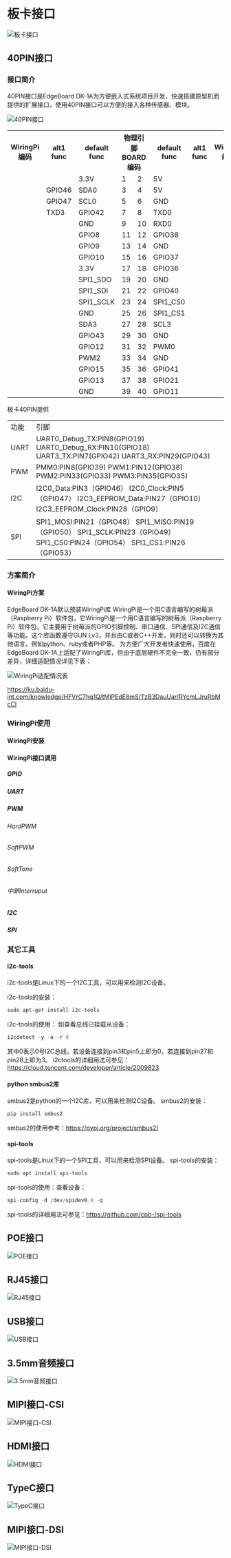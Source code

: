 # 板卡接口

![板卡接口](./images/edgeboard_dk1a接口.png)

## 40PIN接口

### 接口简介

40PIN接口是EdgeBoard DK-1A为方便嵌入式系统项目开发、快速搭建原型机而提供的扩展接口，使用40PIN接口可以方便的接入各种传感器、模块。

![40PIN接口](./images/40pin.png)

<table>
    <tr>
        <th>WiringPi 编码</th>
        <th>alt1 func</th>
        <th>default func</th>
        <th colspan="2">物理引脚BOARD编码</th>
        <th>default func</th>
        <th>alt1 func</th>
        <th>WiringPi 编码</th>
    </tr>
    <tr>
        <td></td>
        <td></td>
        <td>3.3V</td>
        <td>1</td>
        <td>2</td>
        <td>5V</td>
        <td></td>
        <td></td>
    </tr>
    <tr>
        <td></td>
        <td>GPIO46</td>
        <td>SDA0</td>
        <td>3</td>
        <td>4</td>
        <td>5V</td>
        <td></td>
        <td></td>
    </tr>
    <tr>
        <td></td>
        <td>GPIO47</td>
        <td>SCL0</td>
        <td>5</td>
        <td>6</td>
        <td>GND</td>
        <td></td>
        <td></td>
    </tr>
    <tr>
        <td></td>
        <td>TXD3</td>
        <td>GPIO42</td>
        <td>7</td>
        <td>8</td>
        <td>TXD0</td>
        <td></td>
        <td></td>
    </tr>
    <tr>
        <td></td>
        <td></td>
        <td>GND</td>
        <td>9</td>
        <td>10</td>
        <td>RXD0</td>
        <td></td>
        <td></td>
    </tr>
    <tr>
        <td></td>
        <td></td>
        <td>GPIO8</td>
        <td>11</td>
        <td>12</td>
        <td>GPIO38</td>
        <td></td>
        <td></td>
    </tr>
    <tr>
        <td></td>
        <td></td>
        <td>GPIO9</td>
        <td>13</td>
        <td>14</td>
        <td>GND</td>
        <td></td>
        <td></td>
    </tr>
    <tr>
        <td></td>
        <td></td>
        <td>GPIO10</td>
        <td>15</td>
        <td>16</td>
        <td>GPIO37</td>
        <td></td>
        <td></td>
    </tr>
    <tr>
        <td></td>
        <td></td>
        <td>3.3V</td>
        <td>17</td>
        <td>18</td>
        <td>GPIO36</td>
        <td></td>
        <td></td>
    </tr>
    <tr>
        <td></td>
        <td></td>
        <td>SPI1_SDO</td>
        <td>19</td>
        <td>20</td>
        <td>GND</td>
        <td></td>
        <td></td>
    </tr>
    <tr>
        <td></td>
        <td></td>
        <td>SPI1_SDI</td>
        <td>21</td>
        <td>22</td>
        <td>GPIO40</td>
        <td></td>
        <td></td>
    </tr>
    <tr>
        <td></td>
        <td></td>
        <td>SPI1_SCLK</td>
        <td>23</td>
        <td>24</td>
        <td>SPI1_CS0</td>
        <td></td>
        <td></td>
    </tr>
    <tr>
        <td></td>
        <td></td>
        <td>GND</td>
        <td>25</td>
        <td>26</td>
        <td>SPI1_CS1</td>
        <td></td>
        <td></td>
    </tr>
    <tr>
        <td></td>
        <td></td>
        <td>SDA3</td>
        <td>27</td>
        <td>28</td>
        <td>SCL3</td>
        <td></td>
        <td></td>
    </tr>
    <tr>
        <td></td>
        <td></td>
        <td>GPIO43</td>
        <td>29</td>
        <td>30</td>
        <td>GND</td>
        <td></td>
        <td></td>
    </tr>
    <tr>
        <td></td>
        <td></td>
        <td>GPIO12</td>
        <td>31</td>
        <td>32</td>
        <td>PWM0</td>
        <td></td>
        <td></td>
    </tr>
    <tr>
        <td></td>
        <td></td>
        <td>PWM2</td>
        <td>33</td>
        <td>34</td>
        <td>GND</td>
        <td></td>
        <td></td>
    </tr>
    <tr>
        <td></td>
        <td></td>
        <td>GPIO15</td>
        <td>35</td>
        <td>36</td>
        <td>GPIO41</td>
        <td></td>
        <td></td>
    </tr>
    <tr>
        <td></td>
        <td></td>
        <td>GPIO13</td>
        <td>37</td>
        <td>38</td>
        <td>GPIO21</td>
        <td></td>
        <td></td>
    </tr>
    <tr>
        <td></td>
        <td></td>
        <td>GND</td>
        <td>39</td>
        <td>40</td>
        <td>GPIO11</td>
        <td></td>
        <td></td>
    </tr>
</table>
板卡40PIN提供
<table>
    <tr>
    <td>功能</td>
    <td>引脚</td>
    </tr>
    <tr>
    <td>UART</td>
    <td>UART0_Debug_TX:PIN8(GPIO19)
    UART0_Debug_RX:PIN10(GPIO18)
    UART3_TX:PIN7(GPIO42)
    UART3_RX:PIN29(GPIO43)
    </td>
    </tr>
    <tr>
    <td>PWM</td>
    <td>PMM0:PIN8(GPIO39)
    PWM1:PIN12(GPIO38)
    PWM2:PIN33(GPIO33)
    PWM3:PIN35(GPIO35)</td>
    </tr>
    <tr>
    <td>I2C</td>
    <td>I2C0_Data:PIN3（GPIO46）
    I2C0_Clock:PIN5（GPIO47）
    I2C3_EEPROM_Data:PIN27（GPIO10）
    I2C3_EEPROM_Clock:PIN28（GPIO9）</td>
    </tr>
    <tr>
    <td>SPI</td>
    <td>SPI1_MOSI:PIN21（GPIO48）
    SPI1_MISO:PIN19（GPIO50）
    SPI1_SCLK:PIN23（GPIO49）
    SPI1_CS0:PIN24（GPIO54）
    SPI1_CS1:PIN26（GPIO53）
    </td>
    </tr>
</table>

### 方案简介

#### WiringPi方案

EdgeBoard DK-1A默认预装WiringPi库
WiringPi是一个用C语言编写的树莓派（Raspberry Pi）软件包，它WiringPi是一个用C语言编写的树莓派（Raspberry Pi）软件包，它主要用于树莓派的GPIO引脚控制、串口通信、SPI通信及I2C通信等功能。这个库函数遵守GUN Lv3，并且由C或者C++开发，同时还可以转换为其他语言，例如python、ruby或者PHP等。
为方便广大开发者快速使用，百度在EdgeBoard DK-1A上适配了WiringPi库，但由于底层硬件不完全一致，仍有部分差异，详细适配情况详见下表：

![WiringPi适配情况表](./images/WiringPi适配情况表.png)

<https://ku.baidu-int.com/knowledge/HFVrC7hq1Q/tMiPEdE8mS/TzB3DauUar/RYcmLJruRbMcCl>

### WiringPi使用

#### WiringPi安装

#### WiringPi接口调用

##### GPIO

##### UART

##### PWM

###### HardPWM

###### SoftPWM

###### SoftTone

###### 中断Interruput

##### I2C

##### SPI

### 其它工具

#### i2c-tools

i2c-tools是Linux下的一个I2C工具，可以用来检测I2C设备。

i2c-tools的安装：

```python
sudo apt-get install i2c-tools
```

i2c-tools的使用：
如查看总线已挂载从设备：

```python
i2cdetect -y -a -r 0 
```

其中0表示0号I2C总线，若设备连接到pin3和pin5上即为0，若连接到pin27和pin28上即为3。
i2ctools的详细用法可参见：<https://cloud.tencent.com/developer/article/2009823>

#### python smbus2库

smbus2是python的一个I2C库，可以用来检测I2C设备。
smbus2的安装：

```python
pip install smbus2
```

smbus2的使用参考：<https://pypi.org/project/smbus2/>

#### spi-tools

spi-tools是Linux下的一个SPI工具，可以用来检测SPI设备。
spi-tools的安装：

```python
sudo apt install spi-tools
```

spi-tools的使用：查看设备：

```python
spi-config -d /dev/spidev0.0 -q
```

spi-tools的详细用法可参见：<https://github.com/cpb-/spi-tools>

## POE接口

![POE接口](./images/POE接口.png)

## RJ45接口

![RJ45接口](./images/RJ45接口.png)

## USB接口

![USB接口](./images/USB接口.png)

## 3.5mm音频接口

![3.5mm音频接口](./images/3.5mm音频接口.png)

## MIPI接口-CSI

![MIPI接口-CSI](./images/MIPI接口-CSI.png)

## HDMI接口

![HDMI接口](./images/HDMI接口.png)

## TypeC接口

![TypeC接口](./images/TypeC接口.png)

## MIPI接口-DSI

![MIPI接口-DSI](./images/MIPI接口-DSI.png)
